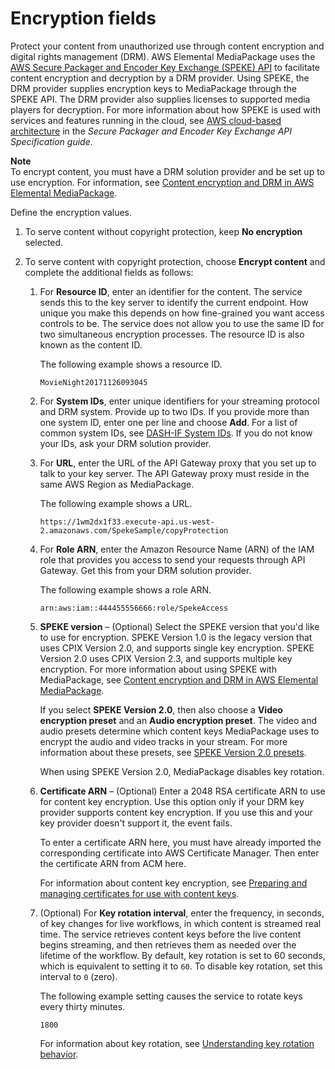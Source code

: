 # Encryption fields<a name="endpoints-dash-encryption"></a>

Protect your content from unauthorized use through content encryption and digital rights management \(DRM\)\. AWS Elemental MediaPackage uses the [AWS Secure Packager and Encoder Key Exchange \(SPEKE\) API](https://aws.amazon.com/media/tech/speke-basics-secure-packager-encoder-key-exchange-api/) to facilitate content encryption and decryption by a DRM provider\. Using SPEKE, the DRM provider supplies encryption keys to MediaPackage through the SPEKE API\. The DRM provider also supplies licenses to supported media players for decryption\. For more information about how SPEKE is used with services and features running in the cloud, see [AWS cloud\-based architecture](https://docs.aws.amazon.com/speke/latest/documentation/what-is-speke.html#services-architecture) in the *Secure Packager and Encoder Key Exchange API Specification guide*\.

**Note**  
To encrypt content, you must have a DRM solution provider and be set up to use encryption\. For information, see [Content encryption and DRM in AWS Elemental MediaPackage](using-encryption.md)\. 

Define the encryption values\.

1. To serve content without copyright protection, keep **No encryption** selected\.

1. To serve content with copyright protection, choose **Encrypt content** and complete the additional fields as follows:

   1. For **Resource ID**, enter an identifier for the content\. The service sends this to the key server to identify the current endpoint\. How unique you make this depends on how fine\-grained you want access controls to be\. The service does not allow you to use the same ID for two simultaneous encryption processes\. The resource ID is also known as the content ID\. 

      The following example shows a resource ID\.

      ```
      MovieNight20171126093045
      ```

   1. For **System IDs**, enter unique identifiers for your streaming protocol and DRM system\. Provide up to two IDs\. If you provide more than one system ID, enter one per line and choose **Add**\. For a list of common system IDs, see [DASH\-IF System IDs](https://dashif.org/identifiers/content_protection/)\. If you do not know your IDs, ask your DRM solution provider\.

   1. For **URL**, enter the URL of the API Gateway proxy that you set up to talk to your key server\. The API Gateway proxy must reside in the same AWS Region as MediaPackage\.

      The following example shows a URL\. 

      ```
      https://1wm2dx1f33.execute-api.us-west-2.amazonaws.com/SpekeSample/copyProtection
      ```

   1. For **Role ARN**, enter the Amazon Resource Name \(ARN\) of the IAM role that provides you access to send your requests through API Gateway\. Get this from your DRM solution provider\.

      The following example shows a role ARN\. 

      ```
      arn:aws:iam::444455556666:role/SpekeAccess
      ```

   1. **SPEKE version** – \(Optional\) Select the SPEKE version that you'd like to use for encryption\. SPEKE Version 1\.0 is the legacy version that uses CPIX Version 2\.0, and supports single key encryption\. SPEKE Version 2\.0 uses CPIX Version 2\.3, and supports multiple key encryption\. For more information about using SPEKE with MediaPackage, see [Content encryption and DRM in AWS Elemental MediaPackage](https://docs.aws.amazon.com/mediapackage/latest/ug/using-encryption.html)\.

      If you select **SPEKE Version 2\.0**, then also choose a **Video encryption preset** and an **Audio encryption preset**\. The video and audio presets determine which content keys MediaPackage uses to encrypt the audio and video tracks in your stream\. For more information about these presets, see [SPEKE Version 2\.0 presets](drm-content-speke-v2-presets.md)\.

      When using SPEKE Version 2\.0, MediaPackage disables key rotation\.

   1. **Certificate ARN** – \(Optional\) Enter a 2048 RSA certificate ARN to use for content key encryption\. Use this option only if your DRM key provider supports content key encryption\. If you use this and your key provider doesn't support it, the event fails\.

      To enter a certificate ARN here, you must have already imported the corresponding certificate into AWS Certificate Manager\. Then enter the certificate ARN from ACM here\. 

      For information about content key encryption, see [Preparing and managing certificates for use with content keys](drm-content-key-encryption.md)\.

   1. \(Optional\) For **Key rotation interval**, enter the frequency, in seconds, of key changes for live workflows, in which content is streamed real time\. The service retrieves content keys before the live content begins streaming, and then retrieves them as needed over the lifetime of the workflow\. By default, key rotation is set to 60 seconds, which is equivalent to setting it to `60`\. To disable key rotation, set this interval to `0` \(zero\)\. 

      The following example setting causes the service to rotate keys every thirty minutes\.

      ```
      1800
      ```

      For information about key rotation, see [Understanding key rotation behavior](drm-content-key-encryption.md)\.
